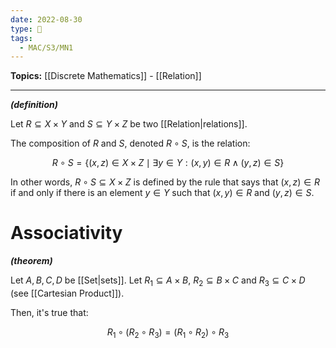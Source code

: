 ```yaml
---
date: 2022-08-30
type: 🧠
tags:
  - MAC/S3/MN1
---
```


**Topics:** [[Discrete Mathematics]] - [[Relation]]

---

_**(definition)**_

Let $R \subseteq X \times Y$ and $S \subseteq Y \times Z$ be two [[Relation|relations]].

The composition of $R$ and $S$, denoted $R \circ S$, is the relation:

$$
R \circ S = \{ (x,z) \in X \times Z \mid \exists y\in Y : (x,y) \in R \land (y,z) \in S \}
$$

In other words, $R \circ S \subseteq X \times Z$ is defined by the rule that says that $(x,z) \in R$ if and only if there is an element $y \in Y$ such that $(x,y) \in R$ and $(y,z) \in S$.

# Associativity

_**(theorem)**_

Let $A, B, C, D$ be [[Set|sets]]. Let $R_{1} \subseteq A \times B$, $R_{2} \subseteq B \times C$ and $R_{3} \subseteq C \times D$ (see [[Cartesian Product]]).

Then, it's true that:

$$
R_{1} \circ (R_{2} \circ R_{3}) = (R_{1} \circ R_{2}) \circ R_{3}
$$
